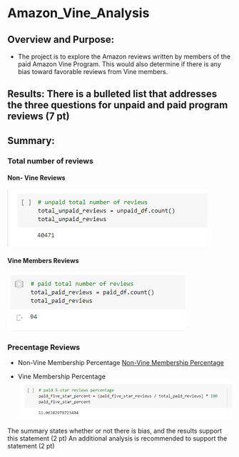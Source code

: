 # Amazon_Vine_Analysis

## Overview and Purpose:
 * The project is to explore the Amazon reviews written by members of the paid Amazon Vine Program. This would also determine if there is any bias toward favorable reviews from Vine members. 

## Results: There is a bulleted list that addresses the three questions for unpaid and paid program reviews (7 pt)


## Summary:

  ### Total number of reviews
   #### Non- Vine Reviews
   ![Non- vine Reviews](https://github.com/kimango/Amazon_Vine_Analysis/blob/main/module%2016th%20images/non-vine%20reviews.PNG)
   
   #### Vine Members Reviews
   ![Vine Members Reviews](https://github.com/kimango/Amazon_Vine_Analysis/blob/main/module%2016th%20images/vine%20reviews.PNG)
  
  ### Precentage Reviews
  * Non-Vine Membership Percentage
   [Non-Vine Membership Percentage](https://github.com/kimango/Amazon_Vine_Analysis/blob/main/module%2016th%20images/percentage%20unpaid%20review.PNG)
   
  
  * Vine Membership Percentage
   ![Vine Membership Percentage](https://github.com/kimango/Amazon_Vine_Analysis/blob/main/module%2016th%20images/paid%20percentage%20review.PNG)


The summary states whether or not there is bias, and the results support this statement (2 pt)
An additional analysis is recommended to support the statement (2 pt)

